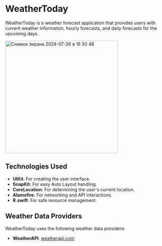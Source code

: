 # WeatherToday

WeatherToday is a weather forecast application that provides users with current weather information, hourly forecasts, and daily forecasts for the upcoming days.

<img width="356" alt="Снимок экрана 2024-07-26 в 16 50 48" src="https://github.com/user-attachments/assets/96756000-3d83-49c4-a08f-745ffc4adf16">

## Technologies Used

- **UIKit**: For creating the user interface.
- **SnapKit**: For easy Auto Layout handling.
- **CoreLocation**: For determining the user's current location.
- **Alamofire**: For networking and API interactions.
- **R.swift**: For safe resource management.

## Weather Data Providers

WeatherToday uses the following weather data providers:

- **WeatherAPI**: [weatherapi.com](https://www.weatherapi.com)
